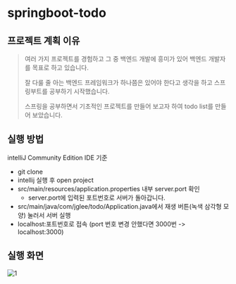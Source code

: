 # springboot-todo
## 프로젝트 계획 이유
> 여러 가지 프로젝트를 경험하고 그 중 백엔드 개발에 흥미가 있어 백엔드 개발자를 목표로 하고 있습니다.
>
> 잘 다룰 줄 아는 백엔드 프레임워크가 하나쯤은 있어야 한다고 생각을 하고 스프링부트를 공부하기 시작했습니다. 
>
> 스프링을 공부하면서 기초적인 프로젝트를 만들어 보고자 하여 todo list를 만들어 보았습니다.

## 실행 방법

intelliJ Community Edition IDE 기준
- git clone
- intellij 실행 후 open project
- src/main/resources/application.properties 내부 server.port 확인
  - server.port에 입력된 포트번호로 서버가 돌아갑니다.
- src/main/java/com/jglee/todo/Application.java에서 재생 버튼(녹색 삼각형 모양) 눌러서 서버 실행
- localhost:포트번호로 접속 (port 번호 변경 안했다면 3000번 -> localhost:3000)

## 실행 화면
![1](https://user-images.githubusercontent.com/38247004/113683329-09318800-96ff-11eb-94af-2061c6eb7651.png)
